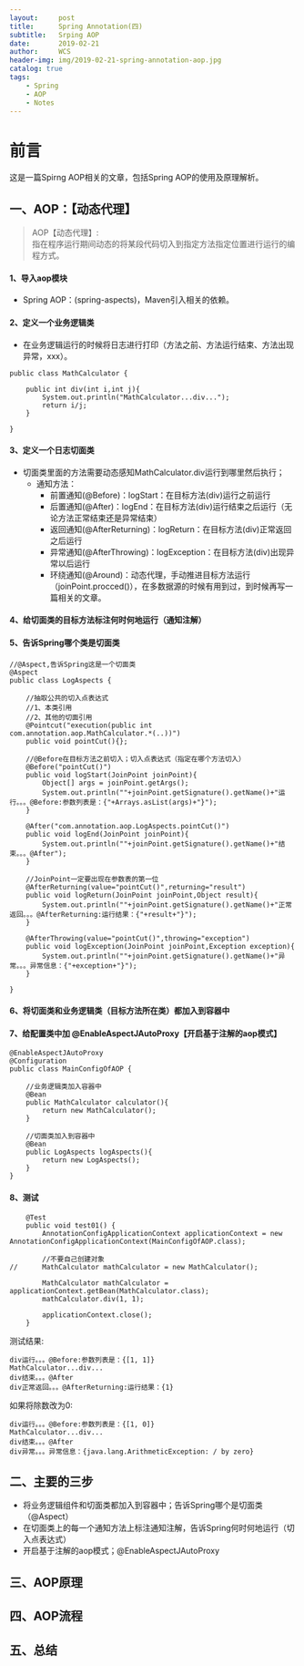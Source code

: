 ```yaml
---
layout:     post
title:      Spring Annotation(四)
subtitle:   Srping AOP
date:       2019-02-21
author:     WCS
header-img: img/2019-02-21-spring-annotation-aop.jpg
catalog: true
tags:
    - Spring
    - AOP
    - Notes
---
```


# 前言
这是一篇Spirng AOP相关的文章，包括Spring AOP的使用及原理解析。

## 一、AOP：【动态代理】
>AOP【动态代理】:  
指在程序运行期间动态的将某段代码切入到指定方法指定位置进行运行的编程方式。

#### 1、导入aop模块
* Spring AOP：(spring-aspects)，Maven引入相关的依赖。

#### 2、定义一个业务逻辑类
* 在业务逻辑运行的时候将日志进行打印（方法之前、方法运行结束、方法出现异常，xxx）。

```
public class MathCalculator {

	public int div(int i,int j){
		System.out.println("MathCalculator...div...");
		return i/j;	
	}

}
```

#### 3、定义一个日志切面类
* 切面类里面的方法需要动态感知MathCalculator.div运行到哪里然后执行；
   * 通知方法：
      * 前置通知(@Before)：logStart：在目标方法(div)运行之前运行
      * 后置通知(@After)：logEnd：在目标方法(div)运行结束之后运行（无论方法正常结束还是异常结束）
      * 返回通知(@AfterReturning)：logReturn：在目标方法(div)正常返回之后运行
      * 异常通知(@AfterThrowing)：logException：在目标方法(div)出现异常以后运行
      * 环绕通知(@Around)：动态代理，手动推进目标方法运行（joinPoint.procced()），在多数据源的时候有用到过，到时候再写一篇相关的文章。

#### 4、给切面类的目标方法标注何时何地运行（通知注解）

#### 5、告诉Spring哪个类是切面类

```
//@Aspect,告诉Spring这是一个切面类
@Aspect
public class LogAspects {

    //抽取公共的切入点表达式
    //1、本类引用
    //2、其他的切面引用
    @Pointcut("execution(public int com.annotation.aop.MathCalculator.*(..))")
    public void pointCut(){};

    //@Before在目标方法之前切入；切入点表达式（指定在哪个方法切入）
    @Before("pointCut()")
    public void logStart(JoinPoint joinPoint){
        Object[] args = joinPoint.getArgs();
        System.out.println(""+joinPoint.getSignature().getName()+"运行。。。@Before:参数列表是：{"+Arrays.asList(args)+"}");
    }

    @After("com.annotation.aop.LogAspects.pointCut()")
    public void logEnd(JoinPoint joinPoint){
        System.out.println(""+joinPoint.getSignature().getName()+"结束。。。@After");
    }

    //JoinPoint一定要出现在参数表的第一位
    @AfterReturning(value="pointCut()",returning="result")
    public void logReturn(JoinPoint joinPoint,Object result){
        System.out.println(""+joinPoint.getSignature().getName()+"正常返回。。。@AfterReturning:运行结果：{"+result+"}");
    }

    @AfterThrowing(value="pointCut()",throwing="exception")
    public void logException(JoinPoint joinPoint,Exception exception){
        System.out.println(""+joinPoint.getSignature().getName()+"异常。。。异常信息：{"+exception+"}");
    }

}
```

#### 6、将切面类和业务逻辑类（目标方法所在类）都加入到容器中

#### 7、给配置类中加 @EnableAspectJAutoProxy【开启基于注解的aop模式】

```
@EnableAspectJAutoProxy
@Configuration
public class MainConfigOfAOP {

    //业务逻辑类加入容器中
    @Bean
    public MathCalculator calculator(){
        return new MathCalculator();
    }

    //切面类加入到容器中
    @Bean
    public LogAspects logAspects(){
        return new LogAspects();
    }
}
```

#### 8、测试

```
    @Test
    public void test01() {
        AnnotationConfigApplicationContext applicationContext = new AnnotationConfigApplicationContext(MainConfigOfAOP.class);

        //不要自己创建对象
//		MathCalculator mathCalculator = new MathCalculator();

        MathCalculator mathCalculator = applicationContext.getBean(MathCalculator.class);
        mathCalculator.div(1, 1);

        applicationContext.close();
    }
```  
测试结果:
```
div运行。。。@Before:参数列表是：{[1, 1]}
MathCalculator...div...
div结束。。。@After
div正常返回。。。@AfterReturning:运行结果：{1}
```  
如果将除数改为0:
```
div运行。。。@Before:参数列表是：{[1, 0]}
MathCalculator...div...
div结束。。。@After
div异常。。。异常信息：{java.lang.ArithmeticException: / by zero}
```

## 二、主要的三步

* 将业务逻辑组件和切面类都加入到容器中；告诉Spring哪个是切面类（@Aspect）
* 在切面类上的每一个通知方法上标注通知注解，告诉Spring何时何地运行（切入点表达式）
* 开启基于注解的aop模式；@EnableAspectJAutoProxy

## 三、AOP原理


## 四、AOP流程


## 五、总结